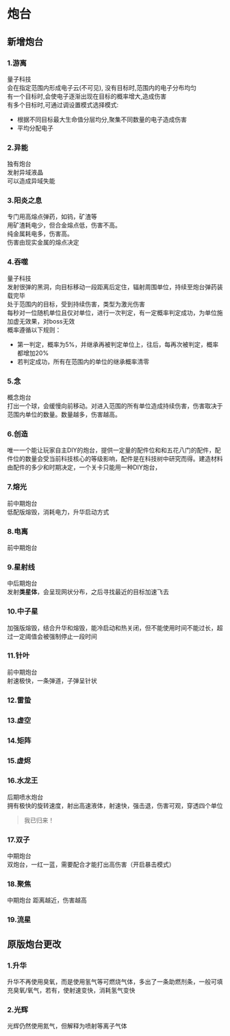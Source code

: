 # 炮台
## 新增炮台
### **1.游离**  
量子科技  
会在指定范围内形成电子云(不可见),  没有目标时,范围内的电子分布均匀  
有一个目标时,会使电子逐渐出现在目标的概率增大,造成伤害  
有多个目标时,可通过调设置模式选择模式:  
- 根据不同目标最大生命值分层均分,聚集不同数量的电子造成伤害
- 平均分配电子

### **2.异能**  
独有炮台  
发射异域液晶  
可以造成异域失能  

### **3.阳炎之息**  
专门用高熔点弹药，如钨，矿渣等  
用矿渣耗电少，但合金熔点低，伤害不高。  
纯金属耗电多，伤害高。  
伤害由现实金属的熔点决定

### **4.吞噬**
量子科技  
发射很弹的黑洞，向目标移动一段距离后定住，辐射周围单位，持续至炮台弹药装载完毕  
处于范围内的目标，受到持续伤害，类型为激光伤害  
每秒对一位随机单位且仅对单位，进行一次判定，有一定概率判定成功，为单位施加虚无效果，对boss无效  
概率遵循以下规则：  
- 第一判定，概率为5%，并继承再被判定单位上，往后，每再次被判定，概率都增加20%
- 若判定成功，所有在范围内的单位的继承概率清零
  
### **5.念**
概念炮台  
打出一个球，会缓慢向前移动。对进入范围的所有单位造成持续伤害，伤害取决于范围内单位的数量。数量越多，伤害越高。

### **6.创造**
唯一一个能让玩家自主DIY的炮台，提供一定量的配件位和和五花八门的配件，配件位的数量会受当前科技核心的等级影响，配件是在科技树中研究而得。建造材料由配件的多少和时期决定，一个关卡只能用一种DIY炮台，

### 7.熔光
前中期炮台  
低配版熔毁，消耗电力，升华启动方式
### 8.电离
前中期炮台  
### 9.星射线
中后期炮台  
发射**类星体**，会呈现网状分布，之后寻找最近的目标加速飞去
### 10.中子星
加强版熔毁，结合升华和熔毁，能冷启动和热关闭，但不能使用时间不能过长，超过一定阈值会被强制停止一段时间
### 11.针叶
前中期炮台  
射速极快，一条弹道，子弹呈针状
### 12.雷蛰
### 13.虚空
### 14.矩阵
### 15.虚烬
### 16.水龙王
后期喷水炮台  
拥有极快的旋转速度，射出高速液体，射速快，强击退，伤害可观，穿透四个单位  
>我已归来！
### 17.双子
中期炮台  
双炮台，一红一蓝，需要配合才能打出高伤害（开启暴击模式）  
### 18.聚焦
中期炮台
距离越近，伤害越高
### 19.流星
## 原版炮台更改  
### 1.升华
升华不再使用臭氧，而是使用氢气等可燃烧气体，多出了一条助燃剂条，一般可填充臭氧/氧气，若有，使射速变快，消耗氢气变快
### 2.光辉
光辉仍然使用氮气，但解释为喷射等离子气体
